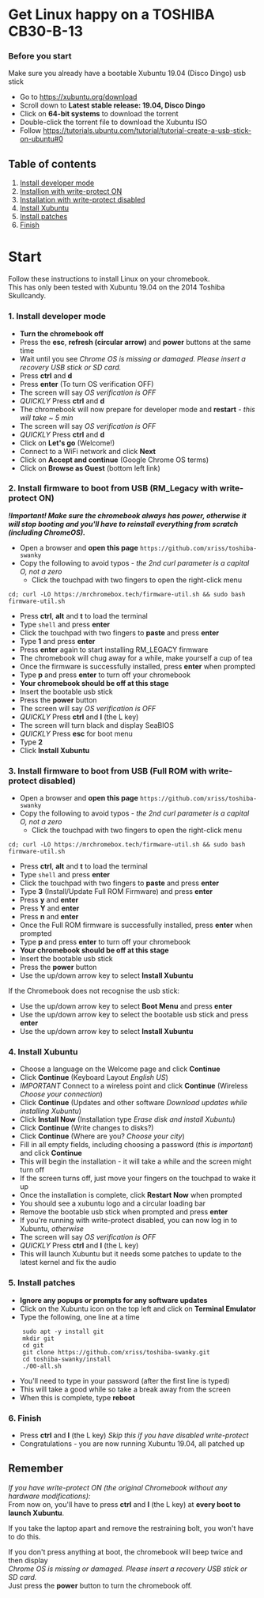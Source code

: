 # Get Linux happy on a TOSHIBA CB30-B-13

### Before you start
Make sure you already have a bootable Xubuntu 19.04 (Disco Dingo) usb stick

- Go to https://xubuntu.org/download  
- Scroll down to **Latest stable release: 19.04, Disco Dingo**
- Click on **64-bit systems** to download the torrent  
- Double-click the torrent file to download the Xubuntu ISO
- Follow https://tutorials.ubuntu.com/tutorial/tutorial-create-a-usb-stick-on-ubuntu#0

## Table of contents
1. [Install developer mode](https://github.com/xriss/toshiba-swanky#1-install-developer-mode)  
2. [Installion with write-protect ON](https://github.com/xriss/toshiba-swanky#2-install-firmware-to-boot-from-usb-rm_legacy-with-write-protect-on)  
3. [Installation with write-protect disabled](https://github.com/xriss/toshiba-swanky/blob/master/readme.md#3-install-firmware-to-boot-from-usb-full-rom-with-write-protect-disabled)  
4. [Install Xubuntu](https://github.com/xriss/toshiba-swanky#4-install-xubuntu)  
5. [Install patches](https://github.com/xriss/toshiba-swanky#5-install-patches)  
6. [Finish](https://github.com/xriss/toshiba-swanky#6-finish)  

# Start

Follow these instructions to install Linux on your chromebook.  
This has only been tested with Xubuntu 19.04 on the 2014 Toshiba Skullcandy.

### 1. Install developer mode
- **Turn the chromebook off**  
- Press the **esc**, **refresh (circular arrow)** and **power** buttons at the same time  
- Wait until you see *Chrome OS is missing or damaged. Please insert a recovery USB stick or SD card.*  
- Press **ctrl** and **d**  
- Press **enter** (To turn OS verification OFF)  
- The screen will say *OS verification is OFF*
- *QUICKLY* Press **ctrl** and **d**  
- The chromebook will now prepare for developer mode and **restart** - *this will take ~ 5 min*   
- The screen will say *OS verification is OFF*
- *QUICKLY* Press **ctrl** and **d**  
- Click on **Let's go** (Welcome!)  
- Connect to a WiFi network and click **Next**  
- Click on **Accept and continue** (Google Chrome OS terms)  
- Click on **Browse as Guest** (bottom left link)


### 2. Install firmware to boot from USB (RM_Legacy with write-protect ON)
_**!Important! Make sure the chromebook always has power, otherwise it will stop booting and you'll have to reinstall everything from scratch (including ChromeOS).**_

- Open a browser and **open this page** ```https://github.com/xriss/toshiba-swanky```  
- Copy the following to avoid typos - *the 2nd curl parameter is a capital O, not a zero*
    - Click the touchpad with two fingers to open the right-click menu
```
cd; curl -LO https://mrchromebox.tech/firmware-util.sh && sudo bash firmware-util.sh
```
- Press **ctrl**, **alt** and **t** to load the terminal  
- Type ```shell``` and press **enter**  
- Click the touchpad with two fingers to **paste** and press **enter**
- Type **1** and press **enter**
- Press **enter** again to start installing RM_LEGACY firmware
- The chromebook will chug away for a while, make yourself a cup of tea
- Once the firmware is successfully installed, press **enter** when prompted
- Type **p** and press **enter** to turn off your chromebook
- **Your chromebook should be off at this stage**
- Insert the bootable usb stick
- Press the **power** button
- The screen will say *OS verification is OFF*
- *QUICKLY* Press **ctrl** and **l** (the L key)
- The screen will turn black and display SeaBIOS
- *QUICKLY* Press **esc** for boot menu
- Type **2**
- Click **Install Xubuntu**


### 3. Install firmware to boot from USB (Full ROM with write-protect disabled)
- Open a browser and **open this page** ```https://github.com/xriss/toshiba-swanky```  
- Copy the following to avoid typos - *the 2nd curl parameter is a capital O, not a zero*
    - Click the touchpad with two fingers to open the right-click menu
```
cd; curl -LO https://mrchromebox.tech/firmware-util.sh && sudo bash firmware-util.sh
```
- Press **ctrl**, **alt** and **t** to load the terminal  
- Type ```shell``` and press **enter**  
- Click the touchpad with two fingers to **paste** and press **enter**
- Type **3** (Install/Update Full ROM Firmware) and press **enter**
- Press **y** and **enter**
- Press **Y** and **enter**
- Press **n** and **enter**
- Once the Full ROM firmware is successfully installed, press **enter** when prompted
- Type **p** and press **enter** to turn off your chromebook
- **Your chromebook should be off at this stage**
- Insert the bootable usb stick
- Press the **power** button
- Use the up/down arrow key to select **Install Xubuntu**

If the Chromebook does not recognise the usb stick:
- Use the up/down arrow key to select **Boot Menu** and press **enter**
- Use the up/down arrow key to select the bootable usb stick and press **enter**
- Use the up/down arrow key to select **Install Xubuntu**



### 4. Install Xubuntu
- Choose a language on the Welcome page and click **Continue**
- Click **Continue** (Keyboard Layout *English US*)
- *IMPORTANT* Connect to a wireless point and click **Continue** (Wireless *Choose your connection*)
- Click **Continue** (Updates and other software *Download updates while installing Xubuntu*)
- Click **Install Now** (Installation type *Erase disk and install Xubuntu*)
- Click **Continue** (Write changes to disks?)
- Click **Continue** (Where are you? *Choose your city*)
- Fill in all empty fields, including choosing a password (_this is important_) and click **Continue**
- This will begin the installation - it will take a while and the screen might turn off
- If the screen turns off, just move your fingers on the touchpad to wake it up
- Once the installation is complete, click **Restart Now** when prompted
- You should see a xubuntu logo and a circular loading bar
- Remove the bootable usb stick when prompted and press **enter**
- If you're running with write-protect disabled, you can now log in to Xubuntu, _otherwise_
- The screen will say *OS verification is OFF*
- *QUICKLY* Press **ctrl** and **l** (the L key)
- This will launch Xubuntu but it needs some patches to update to the latest kernel and fix the audio


### 5. Install patches
- **Ignore any popups or prompts for any software updates**
- Click on the Xubuntu icon on the top left and click on **Terminal Emulator**
- Type the following, one line at a time
```
	sudo apt -y install git
	mkdir git
	cd git
	git clone https://github.com/xriss/toshiba-swanky.git
	cd toshiba-swanky/install
	./00-all.sh
```
- You'll need to type in your password (after the first line is typed)
- This will take a good while so take a break away from the screen
- When this is complete, type **reboot**


### 6. Finish
- Press **ctrl** and **l** (the L key) _Skip this if you have disabled write-protect_  
- Congratulations - you are now running Xubuntu 19.04, all patched up


## Remember
_If you have write-protect ON (the original Chromebook without any hardware modifications):_  
From now on, you'll have to press **ctrl** and **l** (the L key) at **every boot to launch Xubuntu**.

If you take the laptop apart and remove the restraining bolt, you won't have to do this.

If you don't press anything at boot, the chromebook will beep twice and then display  
*Chrome OS is missing or damaged. Please insert a recovery USB stick or SD card.*  
Just press the **power** button to turn the chromebook off.

